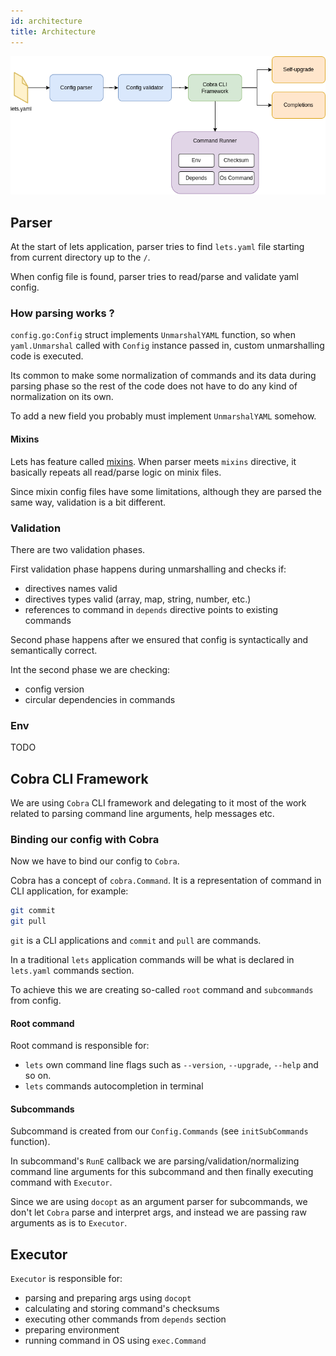 ```yaml
---
id: architecture
title: Architecture
---
```


![Architecture diagram](/img/lets-architecture-diagram.png)

## Parser

At the start of lets application, parser tries to find `lets.yaml` file starting from current directory up to the `/`.

When config file is found, parser tries to read/parse and validate yaml config.

### How parsing works ?

`config.go:Config` struct implements `UnmarshalYAML` function, so when `yaml.Unmarshal` called with `Config` instance passed in,
custom unmarshalling code is executed.

Its common to make some normalization of commands and its data during parsing phase so the rest of the code
does not have to do any kind of normalization on its own.

To add a new field you probably must implement `UnmarshalYAML` somehow.

#### Mixins
Lets has feature called [mixins](config.md#mixins). When parser meets `mixins` directive,
it basically repeats all read/parse logic on minix files.

Since mixin config files have some limitations, although they are parsed the same way, validation is a bit different.

### Validation

There are two validation phases.

First validation phase happens during unmarshalling and checks if:
  - directives names valid
  - directives types valid (array, map, string, number, etc.)
  - references to command in `depends` directive points to existing commands

Second phase happens after we ensured that config is syntactically and semantically correct.

Int the second phase we are checking:
  - config version
  - circular dependencies in commands

### Env 
TODO

## Cobra CLI Framework

We are using `Cobra` CLI framework and delegating to it most of the work related to parsing
command line arguments, help messages etc.

### Binding our config with Cobra

Now we have to bind our config to `Cobra`.

Cobra has a concept of `cobra.Command`. It is a representation of command in CLI application, for example:

```bash
git commit
git pull
```

`git` is a CLI applications and
`commit` and `pull` are commands.

In a traditional `lets` application commands will be what is declared in `lets.yaml` commands section.

To achieve this we are creating so-called `root` command and `subcommands` from config.

#### Root command

Root command is responsible for:
  - `lets` own command line flags such as `--version`, `--upgrade`, `--help` and so on.
  - `lets` commands autocompletion in terminal

#### Subcommands

Subcommand is created from our `Config.Commands` (see `initSubCommands` function).

In subcommand's `RunE` callback we are parsing/validation/normalizing command line arguments for this subcommand
and then finally executing command with `Executor`.

Since we are using `docopt` as an argument parser for subcommands, we don't let `Cobra` parse and interpret args,
and instead we are passing raw arguments as is to `Executor`.

## Executor

`Executor` is responsible for:

- parsing and preparing args using `docopt`
- calculating and storing command's checksums
- executing other commands from `depends` section
- preparing environment 
- running command in OS using `exec.Command`
